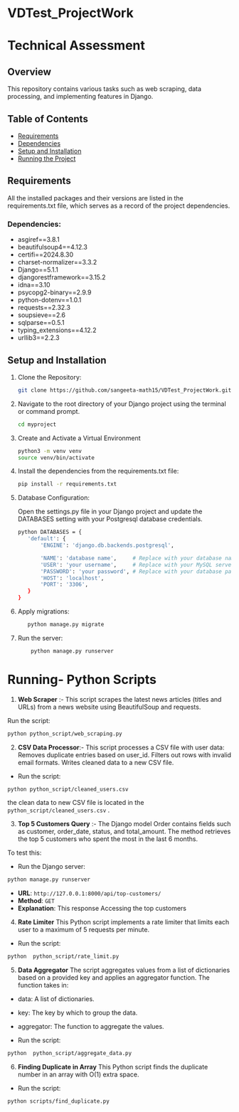 # VDTest_ProjectWork

# Technical Assessment 

## Overview

This repository contains various tasks such as web scraping, data processing, and implementing features in Django.

## Table of Contents

- [Requirements](#requirements)
- [Dependencies](#Dependencies)
- [Setup and Installation](#setup-and-installation)
- [Running the Project](#running-the-project)



## Requirements

All the installed packages and their versions are listed in the requirements.txt file, which serves as a record of the project dependencies.

### Dependencies:

- asgiref==3.8.1
- beautifulsoup4==4.12.3
- certifi==2024.8.30
- charset-normalizer==3.3.2
- Django==5.1.1
- djangorestframework==3.15.2
- idna==3.10
- psycopg2-binary==2.9.9
- python-dotenv==1.0.1
- requests==2.32.3
- soupsieve==2.6
- sqlparse==0.5.1
- typing_extensions==4.12.2
- urllib3==2.2.3


## Setup and Installation


1. Clone the Repository:

    ```bash
   git clone https://github.com/sangeeta-math15/VDTest_ProjectWork.git

2. Navigate to the root directory of your Django project using the terminal or command prompt.

    ```bash
   cd myproject

3. Create and Activate a Virtual Environment
   ```bash 
   python3 -m venv venv
   source venv/bin/activate

4. Install the dependencies from the requirements.txt file:

    ```bash
    pip install -r requirements.txt


5. Database Configuration:

   Open the settings.py file in your Django project and update the DATABASES setting with your Postgresql database credentials.
    ```bash
   python DATABASES = {
       'default': {
           'ENGINE': 'django.db.backends.postgresql',

           'NAME': 'database name',     # Replace with your database name
           'USER': 'your username',     # Replace with your MySQL server username
           'PASSWORD': 'your password', # Replace with your database password
           'HOST': 'localhost',
           'PORT': '3306',
       }
   }


7. Apply migrations:

    ```bash
       python manage.py migrate
    

8. Run the server:

    ```bash 
        python manage.py runserver
   
# Running- Python Scripts
1. **Web Scraper** :-
This script scrapes the latest news articles (titles and URLs) from a news website using BeautifulSoup and requests.

Run the script:

```bash
python python_script/web_scraping.py
```
2. **CSV Data Processor**:- This script processes a CSV file with user data:
Removes duplicate entries based on user_id.
Filters out rows with invalid email formats.
Writes cleaned data to a new CSV file.
- Run the script:

```bash
python python_script/cleaned_users.csv 
```
the clean data to new CSV file is located in the ```python_script/cleaned_users.csv``` .


3. **Top 5 Customers Query** :- 
The Django model Order contains fields such as customer, order_date, status, and total_amount. The method retrieves the top 5 customers who spent the most in the last 6 months.

To test this:

- Run the Django server:

```bash
python manage.py runserver
```

- **URL**:  `http://127.0.0.1:8000/api/top-customers/`
- **Method**: `GET`
- **Explanation**: This response Accessing the top customers


4. **Rate Limiter**
This Python script implements a rate limiter that limits each user to a maximum of 5 requests per minute.

- Run the script:

```bash
python  python_script/rate_limit.py
```

5. **Data Aggregator**
The script aggregates values from a list of dictionaries based on a provided key and applies an aggregator function. The function takes in:
- data: A list of dictionaries.
- key: The key by which to group the data.
- aggregator: The function to aggregate the values.

- Run the script:

```bash
python  python_script/aggregate_data.py
```

6. **Finding Duplicate in Array**
This Python script finds the duplicate number in an array with O(1) extra space.

- Run the script:

```bash
python scripts/find_duplicate.py
```

   
